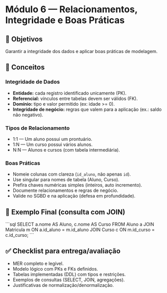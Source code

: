 # Módulo 6 — Relacionamentos, Integridade e Boas Práticas

## 🎯 Objetivos
Garantir a integridade dos dados e aplicar boas práticas de modelagem.

## 🧠 Conceitos

### Integridade de Dados
- **Entidade:** cada registro identificado unicamente (PK).
- **Referencial:** vínculos entre tabelas devem ser válidos (FK).
- **Domínio:** tipo e valor permitido (ex: idade >= 0).
- **Integridade de negócio:** regras que valem para a aplicação (ex.: saldo não negativo).

### Tipos de Relacionamento
- 1:1 — Um aluno possui um prontuário.
- 1:N — Um curso possui vários alunos.
- N:N — Alunos e cursos (com tabela intermediária).

### Boas Práticas
- Nomeie colunas com clareza (`id_aluno`, não apenas `id`).
- Use singular para nomes de tabela (Aluno, Curso).
- Prefira chaves numéricas simples (inteiros, auto incremento).
- Documente relacionamentos e regras de negócio.
- Valide no SGBD e na aplicação (defesa em profundidade).

## 🧱 Exemplo Final (consulta com JOIN)
\`\`\`sql
SELECT a.nome AS Aluno, c.nome AS Curso
FROM Aluno a
JOIN Matricula m ON a.id_aluno = m.id_aluno
JOIN Curso c ON m.id_curso = c.id_curso;
\`\`\`

## ✅ Checklist para entrega/avaliação
- MER completo e legível.
- Modelo lógico com PKs e FKs definidos.
- Tabelas implementadas (DDL) com tipos e restrições.
- Exemplos de consultas (SELECT, JOIN, agregações).
- Justificativas de normalização/denormalização.
